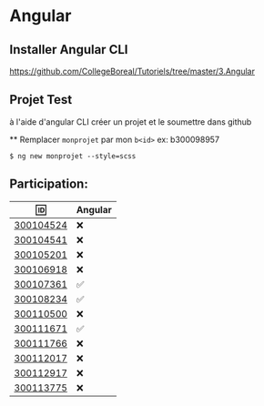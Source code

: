 # Angular 


## Installer Angular CLI

https://github.com/CollegeBoreal/Tutoriels/tree/master/3.Angular

## Projet Test

à l'aide d'angular CLI créer un projet et le soumettre dans github

** Remplacer `monprojet` par mon `b<id>` ex: b300098957

```
$ ng new monprojet --style=scss
```

## Participation:

| :id:      |  Angular      |
|-----------|---------------|
| [300104524](b300104524) |  :x: |
| [300104541](b300104541) |  :x:   |
| [300105201](b300105201) |  :x: |
| [300106918](b300106918) |  :x: |
| [300107361](b300107361) |  :white_check_mark: |
| [300108234](b300108234) |  :white_check_mark: |
| [300110500](b300110500) |  :x: |
| [300111671](b300111671) |  :white_check_mark: |
| [300111766](b300111766) |  :x: |
| [300112017](b300112017) |  :x: |
| [300112917](b300112917) | :x: |
| [300113775](b300113775) | :x: |
